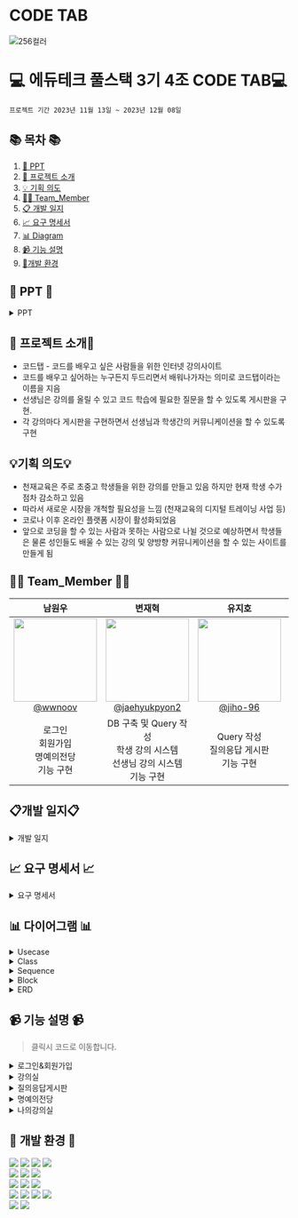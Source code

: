 # CODE TAB

![256컬러](https://github.com/NovTeamProject/Team_Project/assets/145524959/3298851f-7534-4304-99b3-55106605b887)


#  💻 에듀테크 풀스택 3기 4조 CODE TAB💻
```bash
프로젝트 기간 2023년 11월 13일 ~ 2023년 12월 08일
```
## 📚 목차 📚

1. [📂 PPT](#-PPT-)
2. [📖 프로젝트 소개](#-프로젝트-소개)
3. [💡 기획 의도](#기획-의도)
4. [🙋‍♀️ Team_Member](#%EF%B8%8F-team_member-%EF%B8%8F)
5. [📋 개발 일지](#개발-일지)
6. [📈  요구 명세서](#-요구-명세서-)
7. [📊 Diagram](#-다이어그램-)
8. [📹 기능 설명](#-기능-설명-)
9. [🔨개발 환경](#-개발-환경-)


## 📂 PPT 📂

<details><summary>PPT</summary>


</details>
      
## 📖 프로젝트 소개📖

- 코드탭 - 코드를 배우고 싶은 사람들을 위한 인터넷 강의사이트
- 코드를 배우고 싶어하는 누구든지 두드리면서 배워나가자는 의미로 코드탭이라는 이름을 지음
- 선생님은 강의를 올릴 수 있고 코드 학습에 필요한 질문을 할 수 있도록 게시판을 구현.
- 각 강의마다 게시판을 구현하면서 선생님과 학생간의 커뮤니케이션을 할 수 있도록 구현

## 💡기획 의도💡

- 천재교육은 주로 초중고 학생들을 위한 강의를 만들고 있음 하지만 현재 학생 수가 점차 감소하고 있음
- 따라서 새로운 시장을 개척할 필요성을 느낌 (천재교육의 디지털 트레이닝 사업 등)
- 코로나 이후 온라인 플랫폼 시장이 활성화되었음
- 앞으로 코딩을 할 수 있는 사람과 못하는 사람으로 나뉠 것으로 예상하면서 학생들은 물론 성인들도 배울 수 있는 강의 및 양방향 커뮤니케이션을 할 수 있는 사이트를 만들게 됨

## 🙋‍♀️ Team_Member 🙋‍♀️

<div align="center">

| **남원우** | **변재혁** | **유지호** | **차소영** |
| :------: |  :------: | :------: | :------: | 
| [<img src="https://avatars.githubusercontent.com/u/145524959?v=4" height=150 width=150> <br/> @wwnoov](https://github.com/wwnoov) | [<img src="https://avatars.githubusercontent.com/u/145942491?v=4" height=150 width=150> <br/> @jaehyukpyon2](https://github.com/jaehyukpyon2) | [<img src="https://avatars.githubusercontent.com/u/145963790?v=4" height=150 width=150> <br/> @jiho-96](https://github.com/jiho-96) | [<img src="https://avatars.githubusercontent.com/u/145963611?v=4" height=150 width=150> <br/> @Eumnya415](https://github.com/Eumnya415) |
| 로그인<br>회원가입<br>명예의전당<br>기능 구현 | DB 구축 및 Query 작성  <br> 학생 강의 시스템 <br> 선생님 강의 시스템 <br> 기능 구현  |  Query 작성<br> 질의응답 게시판<br>기능 구현 | 나의 강의실<br> 마이페이지<br> 기능 구현<br>노션 관리 | 

</div>


## 📋개발 일지📋
<details><summary>개발 일지</summary>
   
![image](https://github.com/NovTeamProject/Team_Project/assets/145524959/cca7e506-653b-4aee-8837-6435d65f78f6)

</details>




## 📈 요구 명세서 📈

<details><summary>요구 명세서</summary>
</details>
  

## 📊 다이어그램 📊

<details><summary>Usecase</summary>

</details>

<details><summary>Class</summary>
  
</details>

<details><summary>Sequence</summary>
    
</details>


<details><summary>Block</summary>

    
</details>

<details><summary>ERD</summary>

    
</details>

## 📹 기능 설명 📹

> 클릭시 코드로 이동합니다. 

<details><summary>로그인&회원가입
</summary>
<br/>
</details>

<details><summary>강의실
</summary>
<br/>
</details>

<details><summary>질의응답게시판
</summary>
<br/>
</details>

<details><summary>명예의전당
</summary>
<br/>
</details>

<details><summary>나의강의실
</summary>
<br/>
</details>

 


## 🔨 개발 환경 🔨
<div>
<img src="https://img.shields.io/badge/JAVA-C01818?style=flat-square&logo=coffeescript&logoColor=white" />
<img src="https://img.shields.io/badge/HTML5-E34F26?style=flat-square&logo=HTML5&logoColor=fff"/>
<img src="https://img.shields.io/badge/CSS3-1572B6?style=flat-square&logo=CSS3&logoColor=fff"/>
<img src="https://img.shields.io/badge/JavaScript-F7DF1E?style=flat-square&logo=JavaScript&logoColor=000"/>
<br>
<img src="https://img.shields.io/badge/MySQL-4479A1?style=flat&logo=MySQL&logoColor=white" />
<img src="https://img.shields.io/badge/MariaDB-003545?style=flat&logo=MariaDB&logoColor=white" />
<img src="https://img.shields.io/badge/MyBatis-000000?style=flat-square&logo=MyBatis&logoColor=blue" />
<br>
<img src="https://img.shields.io/badge/IntelliJ-000000?style=flat-square&logo=intellijidea&logoColor=white" />
<img src="https://img.shields.io/badge/amazonaws-232F3E?style=flat-square&logo=amazonaws&logoColor=blue" />
<img src="https://img.shields.io/badge/StarUML-E25A1C?style=flat-square&logo=apachespark&logoColor=white" />
<br>
<img src="https://img.shields.io/badge/GitHub-181717?style=flat-square&logo=GitHub&logoColor=white" />
<img src="https://img.shields.io/badge/Git-F05032?style=flat-square&logo=git&logoColor=white" />
<img src="https://img.shields.io/badge/Sourcetree-0052CC?style=flat-square&logo=Sourcetree&logoColor=blue" />
<img src="https://img.shields.io/badge/gitkraken-179287?style=flat-square&logo=gitkraken&logoColor=white">
<br>
<img src="https://img.shields.io/badge/Slack-4A154B?style=flat-square&logo=slack&logoColor=white" />

<img src="https://img.shields.io/badge/notion-000000?style=flat-square&logo=notion&logoColor=blue" />  
</div>



